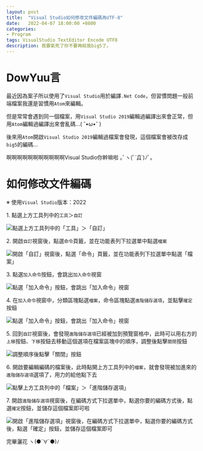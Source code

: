 ```yaml
---
layout: post
title:  "Visual Studio如何修改文件編碼為UTF-8"
date:   2022-04-07 18:00:00 +0800
categories:
- Program
tags: VisualStudio TextEditor Encode UTF8
description: 我要氣死了你不要再給我big5了。
---
```


# DowYuu言

最近因為案子所以使用了`Visual Studio`用於編譯`.Net Code`，但習慣問題一般前端檔案我還是習慣用`Atom`來編輯。

但是常常會遇到同一個檔案，用`Visual Studio 2019`編輯過編譯出來會正常，但用`Atom`編輯過編譯出來會亂碼...( ˘•ω•˘ )

後來用`Atom`開啟`Visual Studio 2019`編輯過檔案會發現，這個檔案會被改存成`big5`的編碼...

啊啊啊啊啊啊啊啊啊啊啊Visual Studio你幹嘛啦 ｡ﾟヽ(ﾟ´Д`)ﾉﾟ｡

# 如何修改文件編碼

※ 使用`Visual Studio`版本：2022

1\. 點選上方工具列中的`工具`＞`自訂`

![點選上方工具列中的「工具」＞「自訂」]({{site.url}}/img/2022-04-07-Visual-Studio-file-encode/step-0.jpg "點選上方工具列中的「工具」＞「自訂」")

2\. 開啟`自訂`視窗後，點選`命令`頁籤，並在功能表列下拉選單中點選`檔案`

![開啟「自訂」視窗後，點選「命令」頁籤，並在功能表列下拉選單中點選「檔案」]({{site.url}}/img/2022-04-07-Visual-Studio-file-encode/step-1.jpg "開啟「自訂」視窗後，點選「命令」頁籤，並在功能表列下拉選單中點選「檔案」")

3\. 點選`加入命令`按鈕，會跳出`加入命令`視窗

![點選「加入命令」按鈕，會跳出「加入命令」視窗]({{site.url}}/img/2022-04-07-Visual-Studio-file-encode/step-2.jpg "點選「加入命令」按鈕，會跳出「加入命令」視窗")

4\. 在`加入命令`視窗中，分類區塊點選`檔案`，命令區塊點選`進階儲存選項`，並點擊`確定`按鈕

![點選「加入命令」按鈕，會跳出「加入命令」視窗]({{site.url}}/img/2022-04-07-Visual-Studio-file-encode/step-3.jpg "點選「加入命令」按鈕，會跳出「加入命令」視窗")

5\. 回到`自訂`視窗後，會發現`進階儲存選項`已經被加到預覽窗格中，此時可以用右方的`上移`按鈕、`下移`按鈕去移動這個選項在檔案區塊中的順序，調整後點擊`關閉`按鈕

![調整順序後點擊「關閉」按鈕]({{site.url}}/img/2022-04-07-Visual-Studio-file-encode/step-4.jpg "調整順序後點擊「關閉」按鈕")

6\. 開啟要編輯編碼的檔案後，此時點開上方工具列中的`檔案`，就會發現被加進來的`進階儲存選項`選項了，用力的給他點下去

![點擊上方工具列中的「檔案」＞「進階儲存選項」]({{site.url}}/img/2022-04-07-Visual-Studio-file-encode/step-5.jpg "點擊上方工具列中的「檔案」＞「進階儲存選項」")

7\. 開啟`進階儲存選項`視窗後，在編碼方式下拉選單中，點選你要的編碼方式後，點選`確定`按鈕，並儲存這個檔案即可啦

![開啟「進階儲存選項」視窗後，在編碼方式下拉選單中，點選你要的編碼方式後，點選「確定」按鈕，並儲存這個檔案即可]({{site.url}}/img/2022-04-07-Visual-Studio-file-encode/step-6.jpg "開啟「進階儲存選項」視窗後，在編碼方式下拉選單中，點選你要的編碼方式後，點選「確定」按鈕，並儲存這個檔案即可")

完畢灑花 ヽ(●´∀`●)ﾉ
